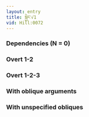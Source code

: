 ```yaml
---
layout: entry
title: སྐྱེང་√1
vid: Hill:0072
---
```

### Dependencies (N = 0)


### Overt 1-2


### Overt 1-2-3


### With oblique arguments


### With unspecified obliques
